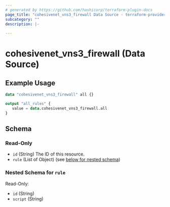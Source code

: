 ```yaml
---
# generated by https://github.com/hashicorp/terraform-plugin-docs
page_title: "cohesivenet_vns3_firewall Data Source - terraform-provider-cohesivenet"
subcategory: ""
description: |-
  
---
```


# cohesivenet_vns3_firewall (Data Source)



## Example Usage

```terraform
data "cohesivenet_vns3_firewall" all {}

output "all_rules" {
   value = data.cohesivenet_vns3_firewall.all
}
```

<!-- schema generated by tfplugindocs -->
## Schema

### Read-Only

- `id` (String) The ID of this resource.
- `rule` (List of Object) (see [below for nested schema](#nestedatt--rule))

<a id="nestedatt--rule"></a>
### Nested Schema for `rule`

Read-Only:

- `id` (String)
- `script` (String)


